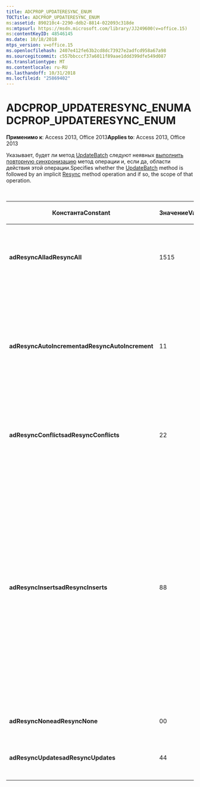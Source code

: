 ```yaml
---
title: ADCPROP_UPDATERESYNC_ENUM
TOCTitle: ADCPROP_UPDATERESYNC_ENUM
ms:assetid: 890210c4-2290-ddb2-8814-022093c318de
ms:mtpsurl: https://msdn.microsoft.com/library/JJ249600(v=office.15)
ms:contentKeyID: 48546145
ms.date: 10/18/2018
mtps_version: v=office.15
ms.openlocfilehash: 2407e412fe63b2cd8dc73927e2adfcd958a67a98
ms.sourcegitcommit: c557bbcccf37a6011f89aae1ddd399dfe549d087
ms.translationtype: MT
ms.contentlocale: ru-RU
ms.lasthandoff: 10/31/2018
ms.locfileid: "25869402"
---
```

# <a name="adcpropupdateresyncenum"></a><span data-ttu-id="b5ab6-102">ADCPROP\_UPDATERESYNC\_ENUM</span><span class="sxs-lookup"><span data-stu-id="b5ab6-102">ADCPROP\_UPDATERESYNC\_ENUM</span></span>

<span data-ttu-id="b5ab6-103">**Применимо к**: Access 2013, Office 2013</span><span class="sxs-lookup"><span data-stu-id="b5ab6-103">**Applies to**: Access 2013, Office 2013</span></span>

<span data-ttu-id="b5ab6-104">Указывает, будет ли метод [UpdateBatch](updatebatch-method-ado.md) следуют неявных [выполнить повторную синхронизацию](resync-method-ado.md) метод операции и, если да, области действия этой операции.</span><span class="sxs-lookup"><span data-stu-id="b5ab6-104">Specifies whether the [UpdateBatch](updatebatch-method-ado.md) method is followed by an implicit [Resync](resync-method-ado.md) method operation and if so, the scope of that operation.</span></span>

<br/>

<table>
<colgroup>
<col style="width: 33%" />
<col style="width: 33%" />
<col style="width: 33%" />
</colgroup>
<thead>
<tr class="header">
<th><p><span data-ttu-id="b5ab6-105">Константа</span><span class="sxs-lookup"><span data-stu-id="b5ab6-105">Constant</span></span></p></th>
<th><p><span data-ttu-id="b5ab6-106">Значение</span><span class="sxs-lookup"><span data-stu-id="b5ab6-106">Value</span></span></p></th>
<th><p><span data-ttu-id="b5ab6-107">Описание</span><span class="sxs-lookup"><span data-stu-id="b5ab6-107">Description</span></span></p></th>
</tr>
</thead>
<tbody>
<tr class="odd">
<td><p><span data-ttu-id="b5ab6-108"><strong>adResyncAll</strong></span><span class="sxs-lookup"><span data-stu-id="b5ab6-108"><strong>adResyncAll</strong></span></span></p></td>
<td><p><span data-ttu-id="b5ab6-109">15</span><span class="sxs-lookup"><span data-stu-id="b5ab6-109">15</span></span></p></td>
<td><p><span data-ttu-id="b5ab6-110">Вызывает <strong>выполнить повторную синхронизацию</strong> с комбинацией всех других членов ADCPROP_UPDATERESYNC_ENUM.</span><span class="sxs-lookup"><span data-stu-id="b5ab6-110">Invokes <strong>Resync</strong> with the combined value of all the other ADCPROP_UPDATERESYNC_ENUM members.</span></span></p></td>
</tr>
<tr class="even">
<td><p><span data-ttu-id="b5ab6-111"><strong>adResyncAutoIncrement</strong></span><span class="sxs-lookup"><span data-stu-id="b5ab6-111"><strong>adResyncAutoIncrement</strong></span></span></p></td>
<td><p><span data-ttu-id="b5ab6-112">1</span><span class="sxs-lookup"><span data-stu-id="b5ab6-112">1</span></span></p></td>
<td><p><span data-ttu-id="b5ab6-113">Значение, используемое по умолчанию.</span><span class="sxs-lookup"><span data-stu-id="b5ab6-113">Default.</span></span> <span data-ttu-id="b5ab6-114">Пытается получить новое значение identity для столбцов, которые автоматически увеличивается или создается источник данных, таких как полей Microsoft Jet счетчика или Microsoft SQL Server Identity столбцов.</span><span class="sxs-lookup"><span data-stu-id="b5ab6-114">Attempts to retrieve the new identity value for columns that are automatically incremented or generated by the data source, such as Microsoft Jet AutoNumber fields or Microsoft SQL Server Identity columns.</span></span></p></td>
</tr>
<tr class="odd">
<td><p><span data-ttu-id="b5ab6-115"><strong>adResyncConflicts</strong></span><span class="sxs-lookup"><span data-stu-id="b5ab6-115"><strong>adResyncConflicts</strong></span></span></p></td>
<td><p><span data-ttu-id="b5ab6-116">2</span><span class="sxs-lookup"><span data-stu-id="b5ab6-116">2</span></span></p></td>
<td><p><span data-ttu-id="b5ab6-117">Вызывает <strong>выполнить повторную синхронизацию</strong> для всех строк, в которых update или delete операция завершилась неудачно из-за конфликта параллелизма.</span><span class="sxs-lookup"><span data-stu-id="b5ab6-117">Invokes <strong>Resync</strong> for all rows in which the update or delete operation failed because of a concurrency conflict.</span></span></p></td>
</tr>
<tr class="even">
<td><p><span data-ttu-id="b5ab6-118"><strong>adResyncInserts</strong></span><span class="sxs-lookup"><span data-stu-id="b5ab6-118"><strong>adResyncInserts</strong></span></span></p></td>
<td><p><span data-ttu-id="b5ab6-119">8</span><span class="sxs-lookup"><span data-stu-id="b5ab6-119">8</span></span></p></td>
<td><p><span data-ttu-id="b5ab6-120">Вызывает <strong>выполнить повторную синхронизацию</strong> для всех успешно вставленных строк.</span><span class="sxs-lookup"><span data-stu-id="b5ab6-120">Invokes <strong>Resync</strong> for all successfully inserted rows.</span></span> <span data-ttu-id="b5ab6-121">Тем не менее значения в столбцах AutoIncrement не синхронизируются.</span><span class="sxs-lookup"><span data-stu-id="b5ab6-121">However, AutoIncrement column values are not resynchronized.</span></span> <span data-ttu-id="b5ab6-122">Вместо этого содержимое вставленных новых строк синхронизируются, на основе существующего основного ключа значения.</span><span class="sxs-lookup"><span data-stu-id="b5ab6-122">Instead, the contents of newly inserted rows are resynchronized based on the existing primary key value.</span></span> <span data-ttu-id="b5ab6-123">Если первичный ключ значение AutoIncrement <strong>выполнить повторную синхронизацию</strong> не извлечь содержимое предполагаемая строки.</span><span class="sxs-lookup"><span data-stu-id="b5ab6-123">If the primary key is an AutoIncrement value, <strong>Resync</strong> won't retrieve the contents of the intended row.</span></span> <span data-ttu-id="b5ab6-124">Для автоматически увеличивающееся AutoIncrement значения первичного ключа, вызовите <strong>UpdateBatch</strong> с <strong>adResyncAutoIncrement</strong> объединенное значение + <strong>adResyncInserts</strong>.</span><span class="sxs-lookup"><span data-stu-id="b5ab6-124">For automatically incrementing AutoIncrement primary key values, call <strong>UpdateBatch</strong> with the combined value <strong>adResyncAutoIncrement</strong> + <strong>adResyncInserts</strong>.</span></span></p></td>
</tr>
<tr class="odd">
<td><p><span data-ttu-id="b5ab6-125"><strong>adResyncNone</strong></span><span class="sxs-lookup"><span data-stu-id="b5ab6-125"><strong>adResyncNone</strong></span></span></p></td>
<td><p><span data-ttu-id="b5ab6-126">0</span><span class="sxs-lookup"><span data-stu-id="b5ab6-126">0</span></span></p></td>
<td><p><span data-ttu-id="b5ab6-127">Не вызывает <strong>выполнить повторную синхронизацию</strong>.</span><span class="sxs-lookup"><span data-stu-id="b5ab6-127">Does not invoke <strong>Resync</strong>.</span></span></p></td>
</tr>
<tr class="even">
<td><p><span data-ttu-id="b5ab6-128"><strong>adResyncUpdates</strong></span><span class="sxs-lookup"><span data-stu-id="b5ab6-128"><strong>adResyncUpdates</strong></span></span></p></td>
<td><p><span data-ttu-id="b5ab6-129">4</span><span class="sxs-lookup"><span data-stu-id="b5ab6-129">4</span></span></p></td>
<td><p><span data-ttu-id="b5ab6-130">Вызывает <strong>выполнить повторную синхронизацию</strong> для всех успешно обновленных строк.</span><span class="sxs-lookup"><span data-stu-id="b5ab6-130">Invokes <strong>Resync</strong> for all successfully updated rows.</span></span></p></td>
</tr>
</tbody>
</table>

